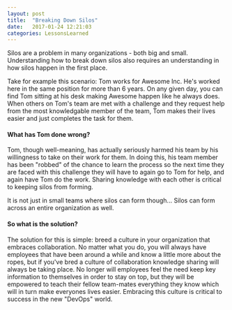 ```yaml
---
layout: post
title:  "Breaking Down Silos"
date:   2017-01-24 12:21:03
categories: LessonsLearned
---
```


Silos are a problem in many organizations - both big and small. Understanding how to break down silos also requires an understanding in how silos happen in the first place.

Take for example this scenario:
Tom works for Awesome Inc. He's worked here in the same position for more than 6 years. On any given day, you can find Tom sitting at his desk making Awesome happen like he always does. When others on Tom's team are met with a challenge and they request help from the most knowledgable member of the team, Tom makes their lives easier and just completes the task for them.

#### What has Tom done wrong?
Tom, though well-meaning, has actually seriously harmed his team by his willingness to take on their work for them. In doing this, his team member has been "robbed" of the chance to learn the process so the next time they are faced with this challenge they will have to again go to Tom for help, and again have Tom do the work. Sharing knowledge with each other is critical to keeping silos from forming.

It is not just in small teams where silos can form though... Silos can form across an entire organization as well.

#### So what is the solution?
The solution for this is simple: breed a culture in your organization that embraces collaboration. No matter what you do, you will always have employees that have been around a while and know a little more about the ropes, but if you've bred a culture of collaboration knowledge sharing will always be taking place. No longer will employees feel the need keep key information to themselves in order to stay on top, but they will be empowered to teach their fellow team-mates everything they know which will in turn make everyones lives easier. Embracing this culture is critical to success in the new "DevOps" world.
